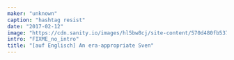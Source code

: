 ```yaml
---
maker: "unknown"
caption: "hashtag resist"
date: "2017-02-12"
image: "https://cdn.sanity.io/images/hl5bw8cj/site-content/570d480fb537020b631203b4f4f2c3817e843e2e-1080x1080.jpg"
intro: "FIXME_no_intro"
title: "[auf Englisch] An era-appropriate Sven"
---
```




